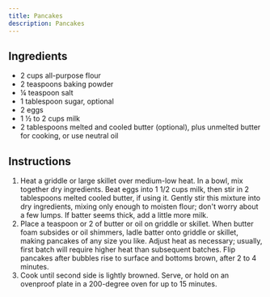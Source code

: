 ```yaml
---
title: Pancakes
description: Pancakes
---
```


## Ingredients
* 2 cups all-purpose flour
* 2 teaspoons baking powder
* ¼ teaspoon salt
* 1 tablespoon sugar, optional
* 2 eggs
* 1 ½ to 2 cups milk
* 2 tablespoons melted and cooled butter (optional), plus unmelted butter for cooking, or use neutral oil

## Instructions
1. Heat a griddle or large skillet over medium-low heat. In a bowl, mix together dry ingredients. Beat eggs into 1 1/2 cups milk, then stir in 2 tablespoons melted cooled butter, if using it. Gently stir this mixture into dry ingredients, mixing only enough to moisten flour; don't worry about a few lumps. If batter seems thick, add a little more milk.
1. Place a teaspoon or 2 of butter or oil on griddle or skillet. When butter foam subsides or oil shimmers, ladle batter onto griddle or skillet, making pancakes of any size you like. Adjust heat as necessary; usually, first batch will require higher heat than subsequent batches. Flip pancakes after bubbles rise to surface and bottoms brown, after 2 to 4 minutes.
1. Cook until second side is lightly browned. Serve, or hold on an ovenproof plate in a 200-degree oven for up to 15 minutes.